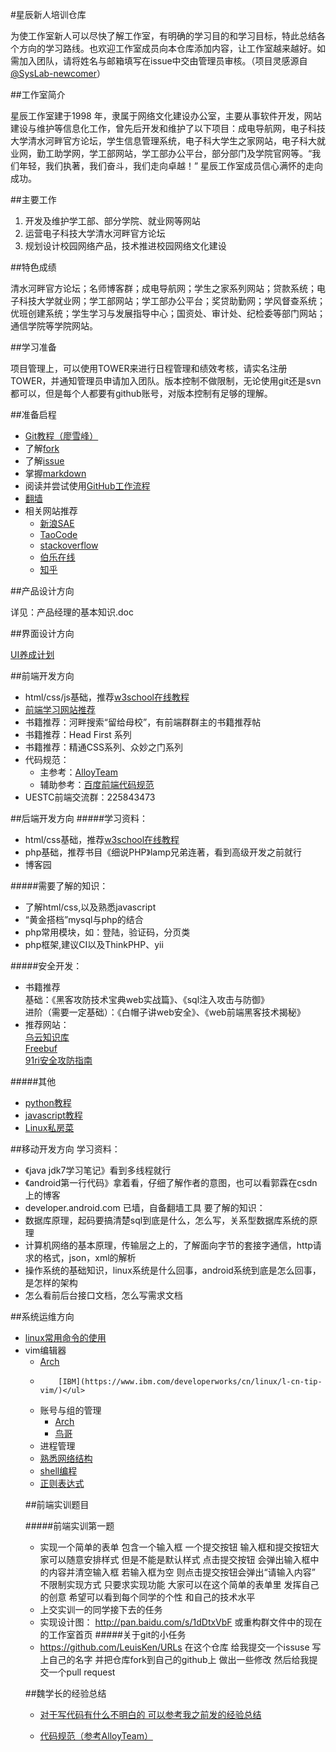 #星辰新人培训仓库

为使工作室新人可以尽快了解工作室，有明确的学习目的和学习目标，特此总结各个方向的学习路线。也欢迎工作室成员向本仓库添加内容，让工作室越来越好。如需加入团队，请将姓名与邮箱填写在issue中交由管理员审核。（项目灵感源自[@SysLab-newcomer](https://github.com/Sys-Lab/SysLab-newcomer)）

##工作室简介

星辰工作室建于1998 年，隶属于网络文化建设办公室，主要从事软件开发，网站建设与维护等信息化工作，曾先后开发和维护了以下项目：成电导航网，电子科技大学清水河畔官方论坛，学生信息管理系统，电子科大学生之家网站，电子科大就业网，勤工助学网，学工部网站，学工部办公平台，部分部门及学院官网等。“我们年轻，我们执著，我们奋斗，我们走向卓越！” 星辰工作室成员信心满怀的走向成功。

##主要工作

1. 开发及维护学工部、部分学院、就业网等网站
2. 运营电子科技大学清水河畔官方论坛
3. 规划设计校园网络产品，技术推进校园网络文化建设

##特色成绩

清水河畔官方论坛；名师博客群；成电导航网；学生之家系列网站；贷款系统；电子科技大学就业网；学工部网站；学工部办公平台；奖贷助勤网；学风督查系统；优班创建系统；学生学习与发展指导中心；国资处、审计处、纪检委等部门网站；通信学院等学院网站。

##学习准备

项目管理上，可以使用TOWER来进行日程管理和绩效考核，请实名注册TOWER，并通知管理员申请加入团队。版本控制不做限制，无论使用git还是svn都可以，但是每个人都要有github账号，对版本控制有足够的理解。

##准备启程

 - [Git教程（廖雪峰）](http://www.liaoxuefeng.com/wiki/0013739516305929606dd18361248578c67b8067c8c017b000)
 - 了解[fork](https://guides.github.com/activities/forking/)
 - 了解[issue](https://guides.github.com/features/issues/)
 - 掌握[markdown](https://guides.github.com/features/mastering-markdown/)
 - 阅读并尝试使用[GitHub工作流程](https://guides.github.com/introduction/flow/)
 - [翻墙](http://www.appifan.com/jc/201209/35517.html)
 - 相关网站推荐
    * [新浪SAE](http://sae.sina.com.cn/)
    * [TaoCode](http://code.taobao.org/)
    * [stackoverflow](https://stackoverflow.com/)
    * [伯乐在线](http://blog.jobbole.com/)
    * [知乎](http://www.zhihu.com)

##产品设计方向

详见：产品经理的基本知识.doc

##界面设计方向

[UI养成计划](http://1.arris.sinaapp.com/starui.html)


##前端开发方向

 - html/css/js基础，推荐[w3school在线教程](http://www.w3school.com.cn)
 - [前端学习网站推荐](https://github.com/foru17/front-end-collect)
 - 书籍推荐：河畔搜索“留给母校”，有前端群群主的书籍推荐帖
 - 书籍推荐：Head First 系列
 - 书籍推荐：精通CSS系列、众妙之门系列 
 - 代码规范：
   - 主参考：[AlloyTeam](http://alloyteam.github.io/CodeGuide/)
   - 辅助参考：[百度前端代码规范](https://github.com/leeight/Baidu-FE-Code-Style)
 - UESTC前端交流群：225843473

##后端开发方向
#####学习资料：
* html/css基础，推荐[w3school在线教程](http://www.w3school.com.cn)
* php基础，推荐书目《细说PHP》lamp兄弟连著，看到高级开发之前就行
* 博客园

#####需要了解的知识：
* 了解html/css,以及熟悉javascript
* “黄金搭档”mysql与php的结合
* php常用模块，如：登陆，验证码，分页类
* php框架,建议CI以及ThinkPHP、yii

#####安全开发：
* 书籍推荐<br>
基础：《黑客攻防技术宝典web实战篇》、《sql注入攻击与防御》<br>
进阶（需要一定基础）：《白帽子讲web安全》、《web前端黑客技术揭秘》
* 推荐网站：<br>
[乌云知识库](http://drops.wooyun.org)<br>
[Freebuf](http://www.freebuf.com)<br>
[91ri安全攻防指南](https://www.91ri.org/)

#####其他
* [python教程](http://www.liaoxuefeng.com/wiki/001374738125095c955c1e6d8bb493182103fac9270762a000/)
* [javascript教程](http://www.liaoxuefeng.com/wiki/001434446689867b27157e896e74d51a89c25cc8b43bdb3000)
* [Linux私房菜](http://vbird.dic.ksu.edu.tw/)

##移动开发方向
学习资料：
- 《java jdk7学习笔记》看到多线程就行
- 《android第一行代码》拿着看，仔细了解作者的意图，也可以看郭霖在csdn上的博客
- developer.android.com 已墙，自备翻墙工具
要了解的知识：
- 数据库原理，起码要搞清楚sql到底是什么，怎么写，关系型数据库系统的原理
- 计算机网络的基本原理，传输层之上的，了解面向字节的套接字通信，http请求的格式，json，xml的解析
- 操作系统的基础知识，linux系统是什么回事，android系统到底是怎么回事，是怎样的架构
- 怎么看前后台接口文档，怎么写需求文档

##系统运维方向
- [linux常用命令的使用](http://vbird.dic.ksu.edu.tw/linux_basic/linux_basic.php)
- vim编辑器<ul><li> [Arch](https://wiki.archlinux.org/index.php/Vim_(%E7%AE%80%E4%BD%93%E4%B8%AD%E6%96%87))
-         [IBM](https://www.ibm.com/developerworks/cn/linux/l-cn-tip-vim/)</ul>    
- 账号与组的管理<ul><li>[Arch](https://wiki.archlinux.org/index.php/Users_and_groups_(%E7%AE%80%E4%BD%93%E4%B8%AD%E6%96%87))    
- [鸟哥](http://vbird.dic.ksu.edu.tw/linux_basic/fedora_4/0410accountmanager-fc4.php)</ul>
- 进程管理
- [熟悉网络结构](http://vbird.dic.ksu.edu.tw/linux_server/0110network_basic.php)
- [shell编程](http://man.lupaworld.com/content/develop/advance_bash_scriipt_progaming_guide.pdf)
- [正则表达式](http://pan.baidu.com/wap/link?uk=2769149005&shareid=603381&third=0)

##前端实训题目

#####前端实训第一题
- 实现一个简单的表单 包含一个输入框 一个提交按钮 输入框和提交按钮大家可以随意安排样式 但是不能是默认样式 点击提交按钮 会弹出输入框中的内容并清空输入框 若输入框为空 则点击提交按钮会弹出“请输入内容” 不限制实现方式 只要求实现功能 大家可以在这个简单的表单里 发挥自己的创意 希望可以看到每个同学的个性 和自己的技术水平
- 上交实训一的同学接下去的任务
- 实现设计图： http://pan.baidu.com/s/1dDtxVbF 或重构群文件中的现在的工作室首页
#####关于git的小任务
- https://github.com/LeuisKen/URLs 在这个仓库 给我提交一个issuse 写上自己的名字 并把仓库fork到自己的github上 做出一些修改 然后给我提交一个pull request

##魏学长的经验总结
- [对于写代码有什么不明白的 可以参考我之前发的经验总结](http://leuisken.github.io/2015/08/08/web-dev-tools/)

- [代码规范（参考AlloyTeam）](http://alloyteam.github.io/CodeGuide/)
